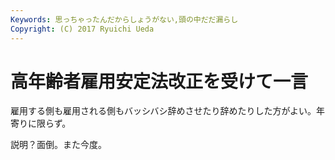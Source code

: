 ```yaml
---
Keywords: 思っちゃったんだからしょうがない,頭の中だだ漏らし
Copyright: (C) 2017 Ryuichi Ueda
---
```


# 高年齢者雇用安定法改正を受けて一言
雇用する側も雇用される側もバッシバシ辞めさせたり辞めたりした方がよい。年寄りに限らず。


説明？面倒。また今度。
